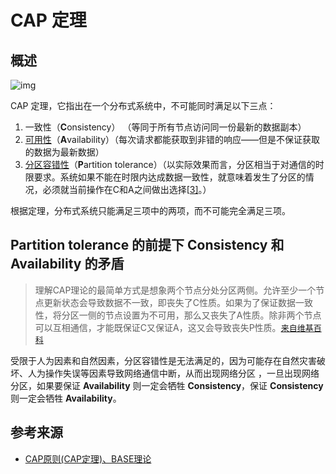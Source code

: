 # CAP 定理

## 概述

![img](https://img2018.cnblogs.com/blog/285763/201906/285763-20190621144256061-464757033.png)

CAP 定理，它指出在一个分布式系统中，不可能同时满足以下三点：

1. 一致性（**C**onsistency） （等同于所有节点访问同一份最新的数据副本）
2. [可用性](https://zh.wikipedia.org/wiki/可用性)（**A**vailability）（每次请求都能获取到非错的响应——但是不保证获取的数据为最新数据）
3. [分区容错性](https://zh.wikipedia.org/w/index.php?title=网络分区&action=edit&redlink=1)（**P**artition tolerance）（以实际效果而言，分区相当于对通信的时限要求。系统如果不能在时限内达成数据一致性，就意味着发生了分区的情况，必须就当前操作在C和A之间做出选择[[3\]](https://zh.wikipedia.org/wiki/CAP定理#cite_note-3)。）

根据定理，分布式系统只能满足三项中的两项，而不可能完全满足三项。

## Partition tolerance 的前提下  Consistency 和 Availability 的矛盾

> 理解CAP理论的最简单方式是想象两个节点分处分区两侧。允许至少一个节点更新状态会导致数据不一致，即丧失了C性质。如果为了保证数据一致性，将分区一侧的节点设置为不可用，那么又丧失了A性质。除非两个节点可以互相通信，才能既保证C又保证A，这又会导致丧失P性质。<font size=2>[来自维基百科](https://zh.wikipedia.org/wiki/CAP%E5%AE%9A%E7%90%86)</font>

受限于人为因素和自然因素，分区容错性是无法满足的，因为可能存在自然灾害破坏、人为操作失误等因素导致网络通信中断，从而出现网络分区 ，一旦出现网络分区，如果要保证 **Availability** 则一定会牺牲 **Consistency**，保证 **Consistency** 则一定会牺牲 **Availability**。

## 参考来源

* [CAP原则(CAP定理)、BASE理论](https://www.cnblogs.com/duanxz/p/5229352.html)

